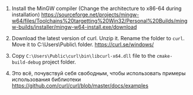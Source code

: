 1. Install the MinGW compiler (Change the architecture to x86-64 during installation)
https://sourceforge.net/projects/mingw-w64/files/Toolchains%20targetting%20Win32/Personal%20Builds/mingw-builds/installer/mingw-w64-install.exe/download

2. Download the latest version of curl. Unzip it. Rename the folder to `curl`. Move it to C:\Users\Public\ folder.
https://curl.se/windows/

3. Copy `C:\Users\Public\curl\bin\libcurl-x64.dll` file to the `cmake-build-debug` project folder.

4. Это всё, почувствуй себя свободным, чтобы использовать примеры использования библиотеки
https://github.com/curl/curl/blob/master/docs/examples
